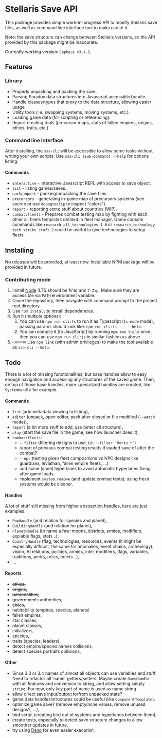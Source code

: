 
# Stellaris Save API

This package provides simple work-in-progress API to modify Stellaris save files, as well as command line interface tool to make use of it.

Note: the save structure can change between Stellaris versions, so the API provided by this package might be inaccurate.

Currently working version: `Cepheus v3.4.5`.





## Features

### Library

+ Properly unpacking and packing the save.
+ Parsing Paradox data structures into Javascript accessible bundle.
+ Handle classes/types that proxy to the data structure, allowing easier usage.
+ Utility tools (i.e. swapping systems, moving systems, etc.).
+ Loading game data (for scripting or referencing).
+ Report creating tools (precursor maps, stats of fallen empires, origins, ethics, traits, etc.).


### Command line interface

After installing, the `ssa-cli` will be accessible to allow some tasks without writing your own scripts. Use `ssa-cli [sub-command] --help` for options listing.

#### Commands

+ `interactive` - interactive Javascript REPL with access to save object.
+ `list` - listing games/saves.
+ `pack`/`unpack` - packing/unpacking the save files.
+ `precursors` - generating in-game map of precursors systems (see source or use `debugtoolip` to inspect "colors").
+ `report` - reporting some stuff about countries (WIP).
+ `combat:fleets` - Prepares combat testing map by fighting with each other all fleets templates defined in fleet manager. Game console commands like `research_all_technologies 1 0` or `research_technology tech_strike_craft_2` could be useful to give technologies to setup fleets.





## Installing

No releases will be provided, at least now. Installable NPM package will be provided in future.

### Contributing mode

1. Install [Node](https://nodejs.org/en/download/) (LTS should be fine) and `7-Zip`. Make sure they are accessible via `PATH` environment variable.
2. Clone the repository, then navigate with command prompt to the project root directory.
3. Use `npm install` to install dependencies.
4. Run it (multiple options):
	1. You can use `npm run cli:ts` to run it as Typescript (`ts-node` mode), passing params should look like: `npm run cli:ts --- --help`.
	2. You can compile it (to JavaScript) by running `npm run build` once, then you can use `npm run cli:js` in similar fashion as above.
5. <sub><sup>(Optional)</sup></sub> Use `npm link` (with admin privileges) to make the tool available as `ssa-cli --help`.




## Todo

There is a lot of missing functionalities, but base handles allow to easy enough navigation and accessing any structures of the saved game. Then, on top of those base handles, more specialized handles are created, like `SystemHandle` for example.

#### Commands

- `list` (add metadata viewing to listing),
- `editor` (unpack, open editor, pack after closed or file modified (`--watch` mode)),
- `report` (a lot more stuff to add, use better cli structure),
- `play` (start the save file in the game; see how launcher does it),
- `combat:fleets`:
	- `--filter` (filtering designs to use, i.e. `--filter 'Montu *'`)
	- raport of previous combat testing results if loaded save of after the combat?
	- `--npc` (testing given fleet compositions vs NPC designs like guardians, leviathan, fallen empire fleets, ...)
	- add some (sane) hyperlanes to avoid automatic hyperlanes fixing after game loads.
	- implement `system.remove` (and update combat tests); using fresh systems would be cleaner.

#### Handles

A lot of stuff still missing from higher abstraction handles, here are just examples.

- `PopHandle` (and relation for species and planet),
- `BuildingHandle` (and relation for planet),
- `PlanetHandle` (to name a few: moons, districts, armies, modifiers, expiable flags, stats...),
- `CountryHandle` (flag, technologies, resources, events (it might be especially difficult, the same for anomalies, event chains, archeology), vision, AI relations, policies, armies, intel, modifiers, flags, variables, traditions, perks, relics, edicts...),
- ...

#### Reports

- ~~ethics,~~
- ~~origins,~~
- ~~personalities,~~
- ~~governments authorities,~~
- ~~civics,~~
- habitability (empires, species, planets)
- fallen empires,
- star classes,
- planet classes,
- initializers,
- species,
- traits (species, leaders),
- detect empire/species names collisions,
- detect species portraits collisions,

#### Other

- Since 3.3 or 3.4 names of almost all objects can use variables and stuff. Need to refactor all 'name' getters/setters. Maybe create `NameHandle` with all features and conversion to string, and allow setting simply `string`. For now, only key part of name is used as name string.
- allow direct save input/output to/from unpacked state?
- game data handles/structures could be useful (like `ComponentTemplate`).
- optimize game save? (remove empty/none values, remove unused designs?, ...),
- bird script (creating bird out of systems and hyperlanes between them),
- create tests, especially to detect save structure changes to allow smoother updates in future.
- try using [Deno](https://deno.land/manual@v1.23.2/node) for even easier execution,




